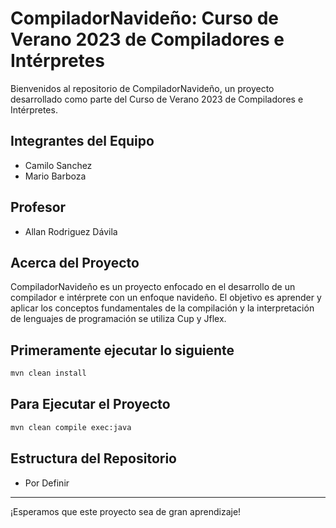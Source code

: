 # CompiladorNavideño: Curso de Verano 2023 de Compiladores e Intérpretes

Bienvenidos al repositorio de CompiladorNavideño, un proyecto desarrollado como parte del Curso de Verano 2023 de Compiladores e Intérpretes.

## Integrantes del Equipo

- Camilo Sanchez
- Mario Barboza

## Profesor

- Allan Rodriguez Dávila

## Acerca del Proyecto

CompiladorNavideño es un proyecto enfocado en el desarrollo de un compilador e intérprete con un enfoque navideño. El objetivo es aprender y aplicar los conceptos fundamentales de la compilación y la interpretación de lenguajes de programación se utiliza Cup y Jflex.
## Primeramente ejecutar lo siguiente 
```bash
mvn clean install
```

## Para Ejecutar el Proyecto

```bash
mvn clean compile exec:java
```

## Estructura del Repositorio

- Por Definir

---

¡Esperamos que este proyecto sea de gran aprendizaje!
